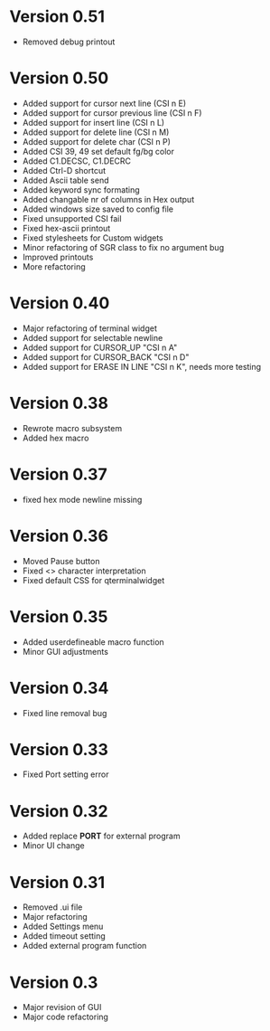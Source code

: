 # Version 0.51
- Removed debug printout

# Version 0.50
- Added support for cursor next line (CSI n E)
- Added support for cursor previous line (CSI n F)
- Added support for insert line (CSI n L)
- Added support for delete line (CSI n M)
- Added support for delete char (CSI n P)
- Added CSI 39, 49 set default fg/bg color
- Added C1.DECSC, C1.DECRC
- Added Ctrl-D shortcut
- Added Ascii table send 
- Added keyword sync formating
- Added changable nr of columns in Hex output
- Added windows size saved to config file
- Fixed unsupported CSI fail
- Fixed hex-ascii printout
- Fixed stylesheets for Custom widgets
- Minor refactoring of SGR class to fix no argument bug
- Improved printouts
- More refactoring
 
# Version 0.40
- Major refactoring of terminal widget
- Added support for selectable newline
- Added support for CURSOR_UP "CSI n A"
- Added support for CURSOR_BACK "CSI n D"
- Added support for ERASE IN LINE "CSI n K", needs more testing

# Version 0.38
- Rewrote macro subsystem
- Added hex macro

# Version 0.37
- fixed hex mode newline missing

# Version 0.36
- Moved Pause button
- Fixed <> character interpretation
- Fixed default CSS for qterminalwidget

# Version 0.35
- Added userdefineable macro function
- Minor GUI adjustments

# Version 0.34
- Fixed line removal bug

# Version 0.33
- Fixed Port setting error

# Version 0.32
- Added replace __PORT__ for external program
- Minor UI change

# Version 0.31
- Removed .ui file
- Major refactoring
- Added Settings menu
- Added timeout setting
- Added external program function

# Version 0.3
- Major revision of GUI
- Major code refactoring

